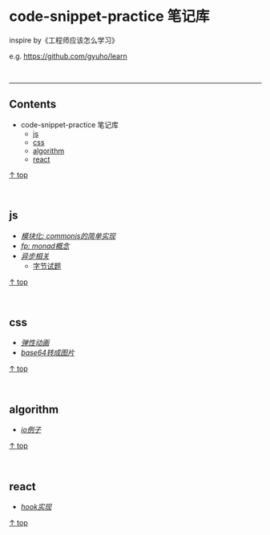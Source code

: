 # code-snippet-practice 笔记库
inspire by《工程师应该怎么学习》

e.g. <https://github.com/gyuho/learn>

<br><hr>

## Contents
- code-snippet-practice 笔记库
  - [js](#js)
  - [css](#css)
  - [algorithm](#algorithm)
  - [react](#react)

[↑ top](#contents)

<br>

## js
- [*模块化: commonjs的简单实现*](docs/js/commonjs)
- [*fp: monad概念*](docs/fp)
- [*异步相关*](docs/js/async)
  - [字节试题](docs/js/async/bytedance-plimt.js)

[↑ top](#contents)

<br>

## css
- [*弹性动画*](docs/css/animation-swing.js)
- [*base64转成图片*](docs/css/base64img.js)

[↑ top](#contents)

<br>

## algorithm
- [*io例子*](docs/algorithm/ioexample.js)

[↑ top](#contents)

<br>

## react
- [*hook实现*](docs/react/hooks/simpleImple.js)

[↑ top](#contents)

<br>